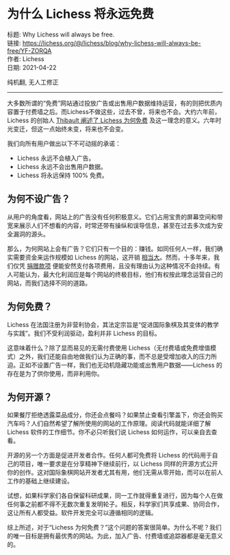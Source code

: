 # 为什么 Lichess 将永远免费

标题: Why Lichess will always be free. \
链接: https://lichess.org/@/lichess/blog/why-lichess-will-always-be-free/YF-ZORQA \
作者: Lichess \
日期: 2021-04-22

纯机翻, 无人工修正

---

大多数所谓的“免费”网站通过投放广告或出售用户数据维持运营，有的则把优质内容置于付费墙之后。而Lichess不做这些，过去不曾，将来也不会。大约六年前，Lichess 的创始人 [Thibault 阐述了 Lichess 为何免费](https://lichess.org/blog/U4skkUQAAEAAhIGz/why-is-lichess-free) 及这一理念的意义。六年时光变迁，但这一点始终未变，将来也不会变。

我们向所有用户做出以下不可动摇的承诺：

*   Lichess 永远不会植入广告。
*   Lichess 永远不会出售用户数据。
*   Lichess 将永远保持 100% 免费。

## 为何不设广告？

从用户的角度看，网站上的广告没有任何积极意义。它们占用宝贵的屏幕空间和带宽来展示人们不想看的内容，时常还带有操纵和误导信息，甚至在过去多次成为安全漏洞的源头。

那么，为何网站上会有广告？它们只有一个目的：赚钱。如同任何人一样，我们确实需要资金来运作规模如 Lichess 的网站，这开销 [相当大](https://lichess.org/costs)。然而，十多年来，我们仅凭 [捐赠款项](https://lichess.org/patron) 便能安然支付各项费用，且没有理由认为这种情况不会持续。有人可能认为，最大化利润应是每个网站的终极目标，他们有权按此理念运营自己的网站，而我们选择不同的道路。

## 为何免费？

Lichess 在法国注册为非营利协会，其法定宗旨是“促进国际象棋及其变体的教学与实践”。我们不受利润驱动，盈利并非 Lichess 的目标。

这意味着什么？除了显而易见的无需付费使用 Lichess（无付费墙或免费增值模式）之外，我们还能自由地做我们认为正确的事，而不总是受增加收入的压力所迫。正如不设置广告一样，我们也无动机隐藏功能或出售用户数据——Lichess 的存在是为了供你使用，而非利用你。

## 为何开源？

如果餐厅拒绝透露菜品成分，你还会点餐吗？如果禁止查看引擎盖下，你还会购买汽车吗？人们自然希望了解所使用的网站的工作原理。阅读代码就能详细了解 Lichess 软件的工作细节。你不必只听我们说 Lichess 如何运作，可以亲自去查看。

开源的另一个方面是促进开发者合作。任何人都可免费将 Lichess 的代码用于自己的项目，唯一要求是在分享精神下继续前行，以 Lichess 同样的开源方式公开你的创作。这对国际象棋网站开发者尤其有用，他们无需从零开始，而可以在前人工作的基础上继续建设。

试想，如果科学家们各自保留科研成果，同一工作就得重复进行，因为每个人在做任何事之前都不得不无数次重复发明轮子。相反，科学家们共享成果、协同合作，这让所有人都受益。软件开发完全可以遵循相同的逻辑。

综上所述，对于“Lichess 为何免费？”这个问题的答案很简单。为什么不呢？我们的唯一目标是拥有最优秀的网站。为此，加入广告、付费墙或追踪器都是毫无意义的。
